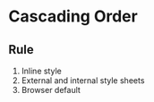 # Cascading Order

## Rule

1. Inline style
2. External and internal style sheets
3. Browser default

